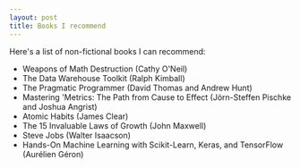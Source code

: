 ```yaml
---
layout: post
title: Books I recommend
---
```



Here's a list of non-fictional books I can recommend: 

- Weapons of Math Destruction (Cathy O'Neil)
- The Data Warehouse Toolkit (Ralph Kimball)
- The Pragmatic Programmer (David Thomas and Andrew Hunt)
- Mastering 'Metrics: The Path from Cause to Effect (Jörn-Steffen Pischke and Joshua Angrist)
- Atomic Habits (James Clear)
- The 15 Invaluable Laws of Growth (John Maxwell)
- Steve Jobs (Walter Isaacson)
- Hands-On Machine Learning with Scikit-Learn, Keras, and TensorFlow (Aurélien Géron)